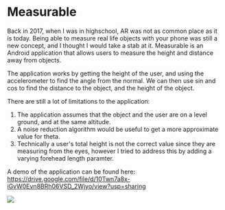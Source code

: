 # Measurable
Back in 2017, when I was in highschool, AR was not as common place as it is today. Being able to measure real life objects with your phone was still a new concept, and I thought I would take a stab at it. 
Measurable is an Android application that allows users to measure the height and distance away from objects. 

The application works by getting the height of the user, and using the accelerometer to find the angle from the normal. 
We can then use sin and cos to find the distance to the object, and the height of the object. 

There are still a lot of limitations to the application: 
  1. The application assumes that the object and the user are on a level ground, and at the same altitude.
  2. A noise reduction algorithm would be useful to get a more approximate value for theta. 
  3. Technically a user's total height is not the correct value since they are measuring from the eyes, however I tried to address this by adding a varying forehead length paramter. 
  
A demo of the application can be found here:
https://drive.google.com/file/d/10Twn7a8x-iGvW0Evn8BRh06VSD_2Wjyo/view?usp=sharing

<img src="record.gif" />
